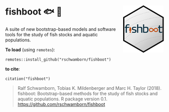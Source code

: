 # fishboot :fish: :boot: <a><img src="man/figures/logo.png" align="right" height="150" /></a>


A suite of new bootstrap-based models and software tools for the study of fish stocks and aquatic populations. 

**To load** (using `remotes`):
```
remotes::install_github("rschwamborn/fishboot")
```

**to cite**:
```
citation("fishboot")
```

> Ralf Schwamborn, Tobias K. Mildenberger and Marc H. Taylor (2018).
  fishboot: Bootstrap-based methods for the study of fish stocks and
  aquatic populations. R package version 0.1.
  https://github.com/rschwamborn/fishboot
